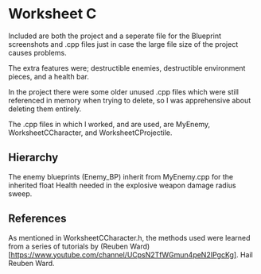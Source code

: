 # Worksheet C

Included are both the project and a seperate file for the Blueprint screenshots and .cpp files just in case the large file size of the project causes problems.

The extra features were; destructible enemies, destructible environment pieces, and a health bar.

In the project there were some older unused .cpp files which were still referenced in memory when trying to delete, so I was apprehensive about deleting them entirely.

The .cpp files in which I worked, and are used, are MyEnemy, WorksheetCCharacter, and WorksheetCProjectile.

## Hierarchy

The enemy blueprints (Enemy_BP) inherit from MyEnemy.cpp for the inherited float Health needed in the explosive weapon damage radius sweep.

## References

As mentioned in WorksheetCCharacter.h, the methods used were learned from a series of tutorials by (Reuben Ward)[https://www.youtube.com/channel/UCpsN2TfWGmun4peN2IPgcKg]. Hail Reuben Ward.

